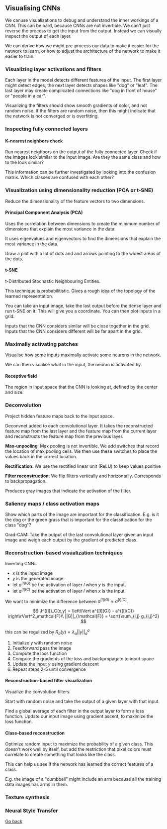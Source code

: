 ## Visualising CNNs

We canuse visualizations to debug and understand the inner workings of a CNN. This can be hard, because CNNs are not invertible. We can't just reverse the process to get the input from the output. Instead we can visually inspect the output of each layer.

We can derive how we might pre-process our data to make it easier for the network to learn, or how to adjust the architecture of the network to make it easier to train.

### Visualizing layer activations and filters

Each layer in the model detects different features of the input. The first layer might detect edges, the next layer detects shapes like "dog" or "leaf". The last layer may create complicated connections like "dog in front of house" or "people in a car".

Visualizing the filters should show smooth gradients of color, and not random noise. If the filters are random noise, then this might indicate that the network is not converged or is overfitting.

### Inspecting fully connected layers

#### K-nearest neighbors check

Run nearest neighbors on the output of the fully connected layer. Check if the images look similar to the input image. Are they the same class and how to the look similar?

This information can be further investigated by looking into the confusion matrix. Which classes are confused with each other?

### Visualization using dimensionality reduction (PCA or t-SNE)

Reduce the dimensionality of the feature vectors to two dimensions.

#### Principal Component Analysis (PCA)

Uses the correlation between dimensions to create the minimum number of dimensions that explain the most variance in the data.

It uses eigenvalues and eigenvectors to find the dimensions that explain the most variance in the data.

Draw a plot with a lot of dots and and arrows pointing to the widest areas of the dots.

#### t-SNE

t-Distributed Stochastic Neighbouring Entities.

This technique is probabilitistic. Gives a rough idea of the topology of the learned representation.

You can take an input image, take the last output before the dense layer and run t-SNE on it. This will give you a coordinate. You can then plot inputs in a grid.

Inputs that the CNN considers similar will be close together in the grid. Inputs that the CNN considers different will be far apart in the grid.

### Maximally activating patches

Visualise how some inputs maximally activate some neurons in the network.

We can then visualise what in the input, the neuron is activated by.

#### Receptive field

The region in input space that the CNN is looking at, defined by the center and size.

### Deconvolution

Project hidden feature maps back to the input space.

Deconvnet added to each convolutional layer. It takes the reconstructed feature map from the last layer and the feature map from the current layer and reconstructs the feature map from the previous layer.

**Max-unpooling**: Max pooling is not invertible. We add switches that record the location of max pooling cells. We then use these switches to place the values back in the correct location.

**Rectification**: We use the rectified linear unit (ReLU) to keep values positive

**Filter reconstruction**: We flip filters vertically and horizontally. Corresponds to backpropagation.

Produces gray images that indicate the activation of the filter.

### Saliency maps / class activation maps

Show which parts of the image are important for the classification. E.g. is it the dog or the green grass that is important for the classification for the class "dog"?

Grad-CAM: Take the output of the last convolutional layer given an input image and weigh each output by the gradient of predicted class.

### Reconstruction-based visualization techniques

Inverting CNNs

- $x$ is the input image
- $y$ is the generated image.
- let $a^{[l](G)}$ be the activation of layer $l$ when $y$ is the input.
- let $a^{[l](C)}$ be the activation of layer $l$ when $x$ is the input.

We want to minimize the difference between $a^{[l](G)} \approx a^{[l](C)}$.

$$
J^{[l]}_C(x,y) = \left\lVert a^{[l](G)} - a^{[l](C)} \right\rVert^2_\mathcal{F}\\
||G||_{\mathcal{F}} = \sqrt{\sum_{i,j} g_{i,j}^2}
$$

this can be regulized by $R_a(y) = \lambda_a||y||^a_a$

1. Initialize $y$ with random noise
2. Feedforward pass the image
3. Compute the loss function
4. Compute the gradients of the loss and backpropagate to input space
5. Update the input $y$ using gradient descent
6. Repeat steps 2-5 until convergence

#### Reconstruction-based filter visualization

Visualize the convolution filters.

Start with random noise and take the output of a given layer with that input.

Find a global average of each filter in the output layer to form a loss function. Update our input image using gradient ascent, to maximize the loss function.

#### Class-based reconstruction

Optimize random input to maximize the probability of a given class.
This doesn't work well by itself, but add the restriction that pixel colors must correlate to create something that looks like the class.

This can help us see if the network has learned the correct features of a class.

E.g. the image of a "dumbbell" might include an arm because all the training data images has arms in them.

### Texture synthesis

### Neural Style Transfer

[Go back](main.md)

